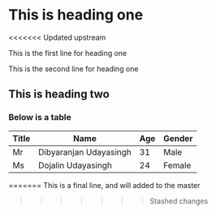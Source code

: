 # This is heading one

<<<<<<< Updated upstream

This is the first line for heading one


This is the second line for heading one

## This is heading two

### Below is a table

|Title|Name|Age|Gender|
|---|---|---|---|
|Mr|Dibyaranjan Udayasingh|31|Male|
|Ms|Dojalin Udayasingh|24|Female|
=======
This is a final line, and will added to the master
>>>>>>> Stashed changes
